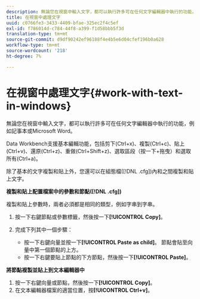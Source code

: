 ```yaml
---
description: 無論您在視窗中輸入文字，都可以執行許多可在任何文字編輯器中執行的功能，例如記事本或Microsoft Word。
title: 在視窗中處理文字
uuid: c0766fe3-3433-4409-bfae-325ec2f4c5ef
exl-id: f786014d-c784-44f8-a399-f1d58bbb5f3d
translation-type: tm+mt
source-git-commit: d9df90242ef96188f4e4b5e6d04cfef196b0a628
workflow-type: tm+mt
source-wordcount: '218'
ht-degree: 7%

---
```


# 在視窗中處理文字{#work-with-text-in-windows}

無論您在視窗中輸入文字，都可以執行許多可在任何文字編輯器中執行的功能，例如記事本或Microsoft Word。

Data Workbench支援基本編輯功能，包括剪下(Ctrl+x)、複製(Ctrl+c)、貼上(Ctrl+v)、還原(Ctrl+z)、重做(Ctrl+Shift+z)、選取區段（按一下+拖曳）和選取所有(Ctrl+a)。

除了基本的文字複製和貼上外，您還可以在組態檔([!DNL .cfg])內和之間複製和貼上文字。

**複製和貼上配置檔案中的參數和節點([!DNL .cfg])**

複製和貼上參數時，兩者必須都是相同的類型，例如字串到字串。

1. 按一下右鍵節點或參數標籤，然後按一下&#x200B;**[!UICONTROL Copy]**。
1. 完成下列其中一個步驟：

   * 按一下右鍵向量並按一下&#x200B;**[!UICONTROL Paste as child]**。 節點會貼至向量中第一個節點的上方。
   * 按一下右鍵要貼上節點的下方節點，然後按一下&#x200B;**[!UICONTROL Paste]**。

**將節點複製並貼上到文本編輯器中**

1. 按一下右鍵向量或節點，然後按一下&#x200B;**[!UICONTROL Copy]**。
1. 在文本編輯器檔案的適當位置，按&#x200B;**[!UICONTROL Ctrl+v]**。
